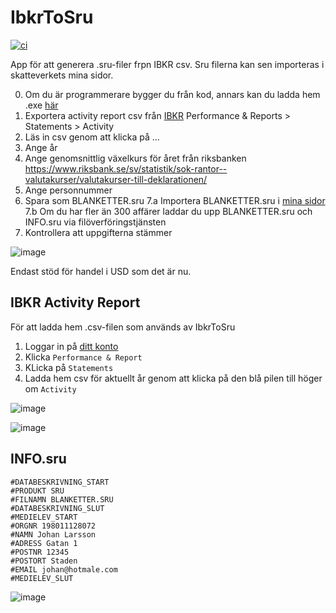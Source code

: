 # IbkrToSru

[![ci](https://github.com/JohanLarsson/IbkrToSru/actions/workflows/ci.yml/badge.svg)](https://github.com/JohanLarsson/IbkrToSru/actions/workflows/ci.yml)

App för att generera .sru-filer frpn IBKR csv. Sru filerna kan sen importeras i skatteverkets mina sidor.

0. Om du är programmerare bygger du från kod, annars kan du ladda hem .exe [här](https://github.com/JohanLarsson/IbkrToSru/releases)
1. Exportera activity report csv från [IBKR](https://www.interactivebrokers.co.uk/sso/Login?SERVICE=AM.LOGIN) Performance & Reports > Statements > Activity
2. Läs in csv genom att klicka på ...
3. Ange år
4. Ange genomsnittlig växelkurs för året från riksbanken https://www.riksbank.se/sv/statistik/sok-rantor--valutakurser/valutakurser-till-deklarationen/
5. Ange personnummer
6. Spara som BLANKETTER.sru
7.a Importera BLANKETTER.sru i [mina sidor](https://www.skatteverket.se/)
7.b Om du har fler än 300 affärer laddar du upp BLANKETTER.sru och INFO.sru via filöverföringstjänsten
8. Kontrollera att uppgifterna stämmer

![image](https://github.com/JohanLarsson/IbkrToSru/assets/1640096/2d396d33-a5bc-4b95-ab5b-7e7da5b80e2c)

Endast stöd för handel i USD som det är nu.

## IBKR Activity Report

För att ladda hem .csv-filen som används av IbkrToSru
1. Loggar in på [ditt konto](https://www.interactivebrokers.co.uk/en/home.php)
2. Klicka `Performance & Report`
3. KLicka på `Statements`
4. Ladda hem csv för aktuellt år genom att klicka på den blå pilen till höger om `Activity`

![image](https://github.com/JohanLarsson/IbkrToSru/assets/1640096/d090b188-b8ed-47c4-9b96-3d02647d503e)

![image](https://user-images.githubusercontent.com/1640096/232244461-4c3233bc-1acb-493d-94e2-9e6369cb65cb.png)

## INFO.sru

```
#DATABESKRIVNING_START
#PRODUKT SRU
#FILNAMN BLANKETTER.SRU
#DATABESKRIVNING_SLUT
#MEDIELEV_START
#ORGNR 198011128072
#NAMN Johan Larsson
#ADRESS Gatan 1
#POSTNR 12345
#POSTORT Staden
#EMAIL johan@hotmale.com
#MEDIELEV_SLUT
```

![image](https://github.com/JohanLarsson/IbkrToSru/assets/1640096/f71f8519-4318-4c66-abf3-edb38d756a4f)
